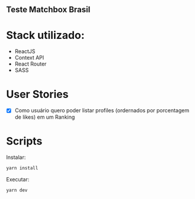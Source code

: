 ## Teste Matchbox Brasil

# Stack utilizado:
- ReactJS
- Context API
- React Router
- SASS

# User Stories
- [x] Como usuário quero poder listar profiles (ordernados por porcentagem de likes) em um Ranking

# Scripts
Instalar:
```bash
yarn install
```
Executar:
```bash
yarn dev
```

